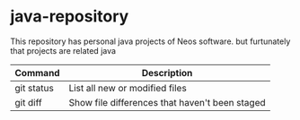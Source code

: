# java-repository
This repository has personal java projects of Neos software.
but furtunately that projects are related java


| Command | Description |
| --- | --- |
| git status | List all new or modified files |
| git diff | Show file differences that haven't been staged |
